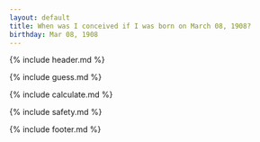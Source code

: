 ```yaml
---
layout: default
title: When was I conceived if I was born on March 08, 1908?
birthday: Mar 08, 1908
---
```


{% include header.md %}

{% include guess.md %}

{% include calculate.md %}

{% include safety.md %}

{% include footer.md %}



